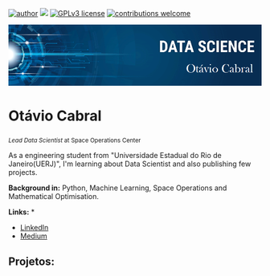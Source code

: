 [![author](https://img.shields.io/badge/author-carlosfab-red.svg)](https://www.linkedin.com/in/carlosfab) [![](https://img.shields.io/badge/python-3.7+-blue.svg)](https://www.python.org/downloads/release/python-365/) [![GPLv3 license](https://img.shields.io/badge/License-GPLv3-blue.svg)](http://perso.crans.org/besson/LICENSE.html) [![contributions welcome](https://img.shields.io/badge/contributions-welcome-brightgreen.svg?style=flat)](https://github.com/carlosfab/data_science/issues)

<p align="center">
  <img src="banner.png" >
</p>

# Otávio Cabral
<sub>*Lead Data Scientist* at Space Operations Center</sub>

As a engineering student from "Universidade Estadual do Rio de Janeiro(UERJ)", I'm learning about Data Scientist and also publishing few projects.



**Background in:** Python, Machine Learning, Space Operations and Mathematical Optimisation.

**Links:**
* 
* [LinkedIn](https://www.linkedin.com)
* [Medium](https://www.medium.com)


## Projetos:

